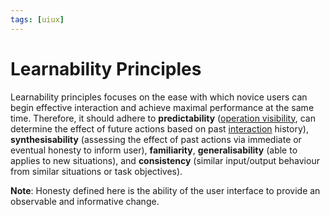```yaml
---
tags: [uiux]
---
```


# Learnability Principles

Learnability principles focuses on the ease with which novice users can begin
effective interaction and achieve maximal performance at the same time.
Therefore, it should adhere to **predictability** ([operation visibility](202305142235.md),
can determine the effect of future actions based on past
[interaction](202303242118.md) history), **synthesisability** (assessing the
effect of past actions via immediate or eventual honesty to inform user),
**familiarity**, **generalisability** (able to applies to new situations), and
**consistency** (similar input/output behaviour from similar situations or task
objectives).

**Note**: Honesty defined here is the ability of the user interface to provide
an observable and informative change.
